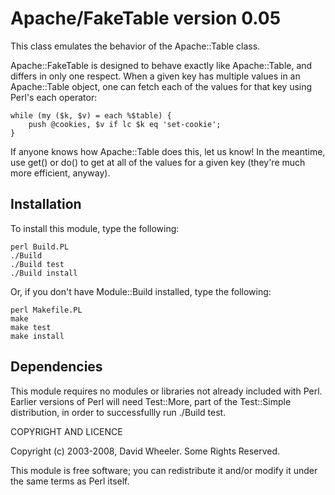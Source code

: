 Apache/FakeTable version 0.05
=============================

This class emulates the behavior of the Apache::Table class.

Apache::FakeTable is designed to behave exactly like Apache::Table, and
differs in only one respect. When a given key has multiple values in an
Apache::Table object, one can fetch each of the values for that key using
Perl's each operator:

    while (my ($k, $v) = each %$table) {
        push @cookies, $v if lc $k eq 'set-cookie';
    }

If anyone knows how Apache::Table does this, let us know! In the meantime, use
get() or do() to get at all of the values for a given key (they're much more
efficient, anyway).

Installation
------------

To install this module, type the following:

    perl Build.PL
    ./Build
    ./Build test
    ./Build install

Or, if you don't have Module::Build installed, type the following:

    perl Makefile.PL
    make
    make test
    make install

Dependencies
------------

This module requires no modules or libraries not already included with Perl.
Earlier versions of Perl will need Test::More, part of the Test::Simple
distribution, in order to successfullly run ./Build test.

COPYRIGHT AND LICENCE

Copyright (c) 2003-2008, David Wheeler. Some Rights Reserved.

This module is free software; you can redistribute it and/or modify it under
the same terms as Perl itself.
